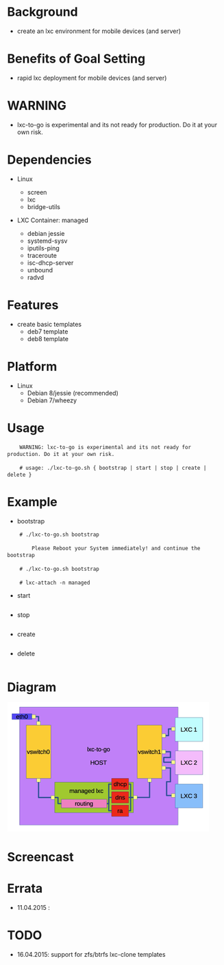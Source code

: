 
Background
==========
* create an lxc environment for mobile devices (and server)

Benefits of Goal Setting
========================
* rapid lxc deployment for mobile devices (and server)

WARNING
=======
* lxc-to-go is experimental and its not ready for production. Do it at your own risk.

Dependencies
============
* Linux
   * screen
   * lxc
   * bridge-utils

* LXC Container: managed
   * debian jessie
   * systemd-sysv
   * iputils-ping
   * traceroute
   * isc-dhcp-server
   * unbound
   * radvd

Features
========
* create basic templates
   * deb7 template
   * deb8 template

Platform
========
* Linux
   * Debian 8/jessie (recommended)
   * Debian 7/wheezy

Usage
=====
```
    WARNING: lxc-to-go is experimental and its not ready for production. Do it at your own risk.

    # usage: ./lxc-to-go.sh { bootstrap | start | stop | create | delete }
```

Example
=======
* bootstrap
```
    # ./lxc-to-go.sh bootstrap

        Please Reboot your System immediately! and continue the bootstrap

    # ./lxc-to-go.sh bootstrap

    # lxc-attach -n managed
```

* start
```
```

* stop
```
```

* create
```
```

* delete
```
```

Diagram
=======
![lxc-to-go](/content/lxc-to-go_.jpg)

Screencast
==========

Errata
======
* 11.04.2015 : 

TODO
====
* 16.04.2015: support for zfs/btrfs lxc-clone templates

